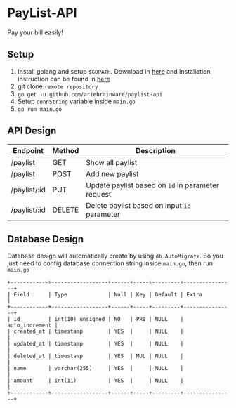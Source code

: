 # PayList-API

Pay your bill easily!

## Setup 

1. Install golang and setup `$GOPATH`. Download in [here](#https://golang.org/dl/) and Installation instruction can be found in [here](#https://golang.org/doc/install)
2. git clone `remote repository`
3. `go get -u github.com/ariebrainware/paylist-api`
4. Setup `connString`  variable inside `main.go`
5. `go run main.go`

## API Design

| Endpoint        | Method | Description                                       |
| --------------- | ------ | ------------------------------------------------- |
| /paylist     | GET    | Show all paylist                                  |
| /paylist     | POST   | Add new paylist                                   |
| /paylist/:id | PUT    | Update paylist based on `id` in parameter request |
| /paylist/:id | DELETE | Delete paylist based on input `id` parameter      |


## Database Design

Database design will automatically create by using `db.AutoMigrate`. So you just need to config database connection string inside `main.go`, then run `main.go`

```
+------------+------------------+------+-----+---------+----------------+
| Field      | Type             | Null | Key | Default | Extra          |
+------------+------------------+------+-----+---------+----------------+
| id         | int(10) unsigned | NO   | PRI | NULL    | auto_increment |
| created_at | timestamp        | YES  |     | NULL    |                |
| updated_at | timestamp        | YES  |     | NULL    |                |
| deleted_at | timestamp        | YES  | MUL | NULL    |                |
| name       | varchar(255)     | YES  |     | NULL    |                |
| amount     | int(11)          | YES  |     | NULL    |                |
+------------+------------------+------+-----+---------+----------------+
```